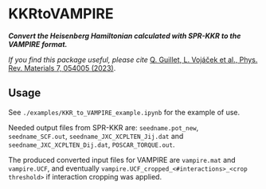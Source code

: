 # KKRtoVAMPIRE

**_Convert the Heisenberg Hamiltonian calculated with SPR-KKR to the VAMPIRE format._**

_If you find this package useful, please cite_ [Q. Guillet, L. Vojáček et al., Phys. Rev. Materials 7, 054005 (2023)](https://journals.aps.org/prmaterials/abstract/10.1103/PhysRevMaterials.7.054005).

## Usage

See `./examples/KKR_to_VAMPIRE_example.ipynb` for the example of use.

Needed output files from SPR-KKR are: `seedname.pot_new`, `seedname_SCF.out`, `seedname_JXC_XCPLTEN_Jij.dat` and `seedname_JXC_XCPLTEN_Dij.dat`, `POSCAR_TORQUE.out`.

The produced converted input files for VAMPIRE are `vampire.mat` and `vampire.UCF`, and eventually `vampire.UCF_cropped_<#interactions>_<crop threshold>` if interaction cropping was applied. 
